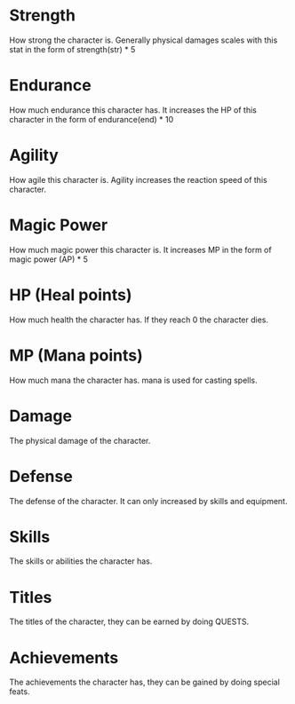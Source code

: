 # Strength
How strong the character is. Generally physical damages scales with this stat in the form of strength(str) * 5

# Endurance
How much endurance this character has. It increases the HP of this character in the form of endurance(end) * 10

# Agility
How agile this character is. Agility increases the reaction speed of this character.

# Magic Power
How much magic power this character is. It increases MP in the form of magic power (AP) * 5

# HP (Heal points)
How much health the character has. If they reach 0 the character dies.

# MP (Mana points)
How much mana the character has. mana is used for casting spells.

# Damage
The physical damage of the character. 

# Defense
The defense of the character. It can only increased by skills and equipment.

# Skills
The skills or abilities the character has. 

# Titles
The titles of the character, they can be earned by doing QUESTS.

# Achievements
The achievements the character has, they can be gained by doing special feats.